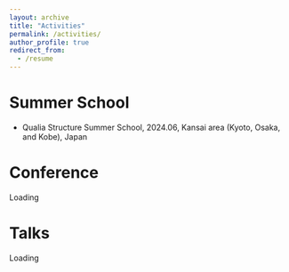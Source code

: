 ```yaml
---
layout: archive
title: "Activities"
permalink: /activities/
author_profile: true
redirect_from:
  - /resume
---
```


Summer School
======
* Qualia Structure Summer School, 2024.06, Kansai area (Kyoto, Osaka, and Kobe), Japan

Conference
======
Loading
  
Talks
======
Loading
